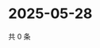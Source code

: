 # 2025-05-28

共 0 条

<!-- BEGIN ZHIHUVIDEO -->
<!-- 最后更新时间 Wed May 28 2025 22:12:24 GMT+0800 (China Standard Time) -->

<!-- END ZHIHUVIDEO -->
